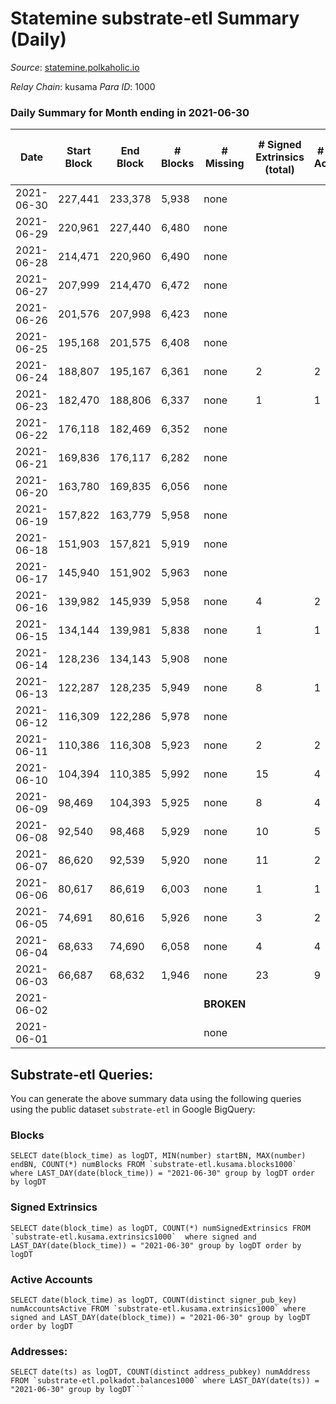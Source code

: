 # Statemine substrate-etl Summary (Daily)

_Source_: [statemine.polkaholic.io](https://statemine.polkaholic.io)

*Relay Chain*: kusama
*Para ID*: 1000



### Daily Summary for Month ending in 2021-06-30


| Date | Start Block | End Block | # Blocks | # Missing | # Signed Extrinsics (total) | # Active Accounts | # Addresses with Balances | # Events | # Transfers | # XCM Transfers In | # XCM Transfers Out |
| ---- | ----------- | --------- | -------- | --------- | --------------------------- | ----------------- | ------------------------- | -------- | ----------- | ------------------ | ------------------- |
| 2021-06-30 | 227,441 | 233,378 | 5,938 | none  |  |  | 80 | 11,885 |   |   |   |
| 2021-06-29 | 220,961 | 227,440 | 6,480 | none  |  |  |  | 12,974 |   |   |   |
| 2021-06-28 | 214,471 | 220,960 | 6,490 | none  |  |  |  | 12,983 |   |   |   |
| 2021-06-27 | 207,999 | 214,470 | 6,472 | none  |  |  |  | 12,948 |   |   |   |
| 2021-06-26 | 201,576 | 207,998 | 6,423 | none  |  |  |  | 12,850 |   |   |   |
| 2021-06-25 | 195,168 | 201,575 | 6,408 | none  |  |  |  | 12,819 |   |   |   |
| 2021-06-24 | 188,807 | 195,167 | 6,361 | none  | 2 | 2 |  | 12,786 | 46 ($0.002) |   |   |
| 2021-06-23 | 182,470 | 188,806 | 6,337 | none  | 1 | 1 |  | 12,703 | 23 (-) |   |   |
| 2021-06-22 | 176,118 | 182,469 | 6,352 | none  |  |  |  | 12,713 |   |   |   |
| 2021-06-21 | 169,836 | 176,117 | 6,282 | none  |  |  |  | 12,567 |   |   |   |
| 2021-06-20 | 163,780 | 169,835 | 6,056 | none  |  |  |  | 12,116 |   |   |   |
| 2021-06-19 | 157,822 | 163,779 | 5,958 | none  |  |  |  | 11,919 |   |   |   |
| 2021-06-18 | 151,903 | 157,821 | 5,919 | none  |  |  |  | 11,841 |   |   |   |
| 2021-06-17 | 145,940 | 151,902 | 5,963 | none  |  |  |  | 11,934 |   |   |   |
| 2021-06-16 | 139,982 | 145,939 | 5,958 | none  | 4 | 2 |  | 12,015 | 72 ($0.24) |   |   |
| 2021-06-15 | 134,144 | 139,981 | 5,838 | none  | 1 | 1 |  | 11,711 | 24 ($0.001) |   |   |
| 2021-06-14 | 128,236 | 134,143 | 5,908 | none  |  |  |  | 11,819 |   |   |   |
| 2021-06-13 | 122,287 | 128,235 | 5,949 | none  | 8 | 1 |  | 12,009 | 79 ($0.02) |   |   |
| 2021-06-12 | 116,309 | 122,286 | 5,978 | none  |  |  |  | 11,964 |   |   |   |
| 2021-06-11 | 110,386 | 116,308 | 5,923 | none  | 2 | 2 |  | 11,917 | 48 ($0.002) |   |   |
| 2021-06-10 | 104,394 | 110,385 | 5,992 | none  | 15 | 4 |  | 12,414 | 290 ($191.73) |   |   |
| 2021-06-09 | 98,469 | 104,393 | 5,925 | none  | 8 | 4 |  | 12,054 | 161 ($1.22) |   |   |
| 2021-06-08 | 92,540 | 98,468 | 5,929 | none  | 10 | 5 |  | 12,089 | 191 ($0.03) |   |   |
| 2021-06-07 | 86,620 | 92,539 | 5,920 | none  | 11 | 2 |  | 12,130 | 212 ($0.02) |   |   |
| 2021-06-06 | 80,617 | 86,619 | 6,003 | none  | 1 | 1 |  | 12,036 | 24 ($12.08) |   |   |
| 2021-06-05 | 74,691 | 80,616 | 5,926 | none  | 3 | 2 |  | 11,951 | 70 ($0.11) |   |   |
| 2021-06-04 | 68,633 | 74,690 | 6,058 | none  | 4 | 4 |  | 12,356 | 116 ($77.01) |   |   |
| 2021-06-03 | 66,687 | 68,632 | 1,946 | none  | 23 | 9 |  | 4,294 | 233 ($0.02) |   |   |
| 2021-06-02 |  |  |  |  **BROKEN**  |  |  |  |  |   |   |   |
| 2021-06-01 |  |  |  | none  |  |  |  |  |   |   |   |

## Substrate-etl Queries:
You can generate the above summary data using the following queries using the public dataset `substrate-etl` in Google BigQuery:


### Blocks
```
SELECT date(block_time) as logDT, MIN(number) startBN, MAX(number) endBN, COUNT(*) numBlocks FROM `substrate-etl.kusama.blocks1000`  where LAST_DAY(date(block_time)) = "2021-06-30" group by logDT order by logDT
```


### Signed Extrinsics
```
SELECT date(block_time) as logDT, COUNT(*) numSignedExtrinsics FROM `substrate-etl.kusama.extrinsics1000`  where signed and LAST_DAY(date(block_time)) = "2021-06-30" group by logDT order by logDT
```


### Active Accounts
```
SELECT date(block_time) as logDT, COUNT(distinct signer_pub_key) numAccountsActive FROM `substrate-etl.kusama.extrinsics1000` where signed and LAST_DAY(date(block_time)) = "2021-06-30" group by logDT order by logDT
```


### Addresses:
```
SELECT date(ts) as logDT, COUNT(distinct address_pubkey) numAddress FROM `substrate-etl.polkadot.balances1000` where LAST_DAY(date(ts)) = "2021-06-30" group by logDT```

